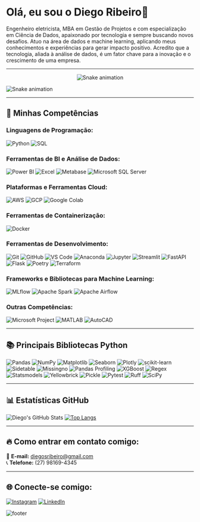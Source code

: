 # Olá, eu sou o Diego Ribeiro👋  

Engenheiro eletricista, MBA em Gestão de Projetos e com especialização em Ciência de Dados, apaixonado por tecnologia e sempre buscando novos desafios.  Atuo na área de dados e machine learning, aplicando meus conhecimentos e experiências para gerar impacto positivo.  Acredito que a tecnologia, aliada à análise de dados, é um fator chave para a inovação e o crescimento de uma empresa.  

---  

<p align="center">
  <img src="https://raw.githubusercontent.com/diegoribeiro2/diegoribeiro2/output/github-snake.svg" alt="Snake animation" />
</p>

![Snake animation](https://github.com/diegoribeiro2/diegoribeiro2/blob/output/github-snake.svg?refresh=1h)

---  

## 🚀 Minhas Competências  

### **Linguagens de Programação:**  
![Python](https://img.shields.io/badge/-Python-3776AB?style=flat-square&logo=Python&logoColor=white) ![SQL](https://img.shields.io/badge/-SQL-4479A1?style=flat-square&logo=MySQL&logoColor=white)  


### **Ferramentas de BI e Análise de Dados:**  
![Power BI](https://img.shields.io/badge/-Power%20BI-F2C811?style=flat-square&logo=Power-BI&logoColor=black) ![Excel](https://img.shields.io/badge/-Excel-217346?style=flat-square&logo=Microsoft-Excel&logoColor=white) ![Metabase](https://img.shields.io/badge/-Metabase-509EE3?style=flat-square&logo=Metabase&logoColor=white) ![Microsoft SQL Server](https://img.shields.io/badge/-SQL%20Server-CC2927?style=flat-square&logo=microsoft-sql-server&logoColor=white)

  
### **Plataformas e Ferramentas Cloud:**  
![AWS](https://img.shields.io/badge/-AWS-232F3E?style=flat-square&logo=Amazon-AWS&logoColor=white) ![GCP](https://img.shields.io/badge/-GCP-4285F4?style=flat-square&logo=Google-Cloud&logoColor=white) ![Google Colab](https://img.shields.io/badge/-Google%20Colab-F9AB00?style=flat-square&logo=Google-Colab&logoColor=white)  


### **Ferramentas de Containerização:**  
![Docker](https://img.shields.io/badge/-Docker-2496ED?style=flat-square&logo=Docker&logoColor=white)  


### **Ferramentas de Desenvolvimento:**  
![Git](https://img.shields.io/badge/-Git-F05032?style=flat-square&logo=Git&logoColor=white) ![GitHub](https://img.shields.io/badge/-GitHub-181717?style=flat-square&logo=GitHub&logoColor=white) ![VS Code](https://img.shields.io/badge/-Visual%20Studio%20Code-007ACC?style=flat-square&logo=Visual-Studio-Code&logoColor=white) ![Anaconda](https://img.shields.io/badge/-Anaconda-44A833?style=flat-square&logo=Anaconda&logoColor=white) ![Jupyter](https://img.shields.io/badge/-Jupyter-F37626?style=flat-square&logo=Jupyter&logoColor=white) ![Streamlit](https://img.shields.io/badge/-Streamlit-FF4B4B?style=flat-square&logo=Streamlit&logoColor=white) ![FastAPI](https://img.shields.io/badge/-FastAPI-009688?style=flat-square&logo=FastAPI&logoColor=white) ![Flask](https://img.shields.io/badge/-Flask-000000?style=flat-square&logo=Flask&logoColor=white) ![Poetry](https://img.shields.io/badge/-Poetry-00B4D8?style=flat-square&logo=Poetry&logoColor=white) ![Terraform](https://img.shields.io/badge/-Terraform-7B42BC?style=flat-square&logo=Terraform&logoColor=white)  


### **Frameworks e Bibliotecas para Machine Learning:**  
![MLflow](https://img.shields.io/badge/-MLflow-0194E2?style=flat-square&logo=MLflow&logoColor=white) ![Apache Spark](https://img.shields.io/badge/-Apache%20Spark-E25A1C?style=flat-square&logo=Apache-Spark&logoColor=white) ![Apache Airflow](https://img.shields.io/badge/-Apache%20Airflow-17B0B8?style=flat-square&logo=Apache-Airflow&logoColor=white)  


### **Outras Competências:**  
![Microsoft Project](https://img.shields.io/badge/-Microsoft%20Project-217346?style=flat-square&logo=Microsoft&logoColor=white) ![MATLAB](https://img.shields.io/badge/-MATLAB-0076A8?style=flat-square&logo=MathWorks&logoColor=white) ![AutoCAD](https://img.shields.io/badge/-AutoCAD-EE3124?style=flat-square&logo=Autodesk&logoColor=white)  

---  

## 📚 Principais Bibliotecas Python  

![Pandas](https://img.shields.io/badge/-Pandas-150458?style=flat-square&logo=Pandas&logoColor=white) 
![NumPy](https://img.shields.io/badge/-NumPy-013243?style=flat-square&logo=NumPy&logoColor=white) 
![Matplotlib](https://img.shields.io/badge/-Matplotlib-11557C?style=flat-square&logo=Matplotlib&logoColor=white) 
![Seaborn](https://img.shields.io/badge/-Seaborn-3776AB?style=flat-square&logo=Seaborn&logoColor=white) 
![Plotly](https://img.shields.io/badge/-Plotly-3F4F75?style=flat-square&logo=Plotly&logoColor=white) 
![scikit-learn](https://img.shields.io/badge/-Scikit--Learn-F7931E?style=flat-square&logo=scikit-learn&logoColor=white) 
![Sidetable](https://img.shields.io/badge/-Sidetable-3776AB?style=flat-square&logo=Python&logoColor=white) 
![Missingno](https://img.shields.io/badge/-Missingno-333333?style=flat-square&logo=Python&logoColor=white) 
![Pandas Profiling](https://img.shields.io/badge/-Pandas%20Profiling-150458?style=flat-square&logo=Pandas&logoColor=white) 
![XGBoost](https://img.shields.io/badge/-XGBoost-EB0028?style=flat-square&logo=XGBoost&logoColor=white) 
![Regex](https://img.shields.io/badge/-Regex-3776AB?style=flat-square&logo=Python&logoColor=white) 
![Statsmodels](https://img.shields.io/badge/-Statsmodels-3776AB?style=flat-square&logo=Python&logoColor=white) 
![Yellowbrick](https://img.shields.io/badge/-Yellowbrick-FFD43B?style=flat-square&logo=Python&logoColor=white) 
![Pickle](https://img.shields.io/badge/-Pickle-1C3F94?style=flat-square&logo=Python&logoColor=white) 
![Pytest](https://img.shields.io/badge/-Pytest-0A9EDC?style=flat-square&logo=Pytest&logoColor=white) 
![Ruff](https://img.shields.io/badge/-Ruff-000000?style=flat-square&logo=Ruff&logoColor=white) 
![SciPy](https://img.shields.io/badge/-SciPy-8CAAE6?style=flat-square&logo=SciPy&logoColor=white)  

---  

## 📊 Estatísticas GitHub

![Diego's GitHub Stats](https://github-readme-stats.vercel.app/api?username=diegoribeiro2&show_icons=true&theme=github_dark)
[![Top Langs](https://github-readme-stats.vercel.app/api/top-langs/?username=diegoribeiro2&layout=compact&theme=github_dark&hide=jupyter%20notebook&langs_count=6)](https://github.com/anuraghazra/github-readme-stats)

---  

## 🔥 Como entrar em contato comigo:  
📧 **E-mail:** diegosribeiro@gmail.com  
📞 **Telefone:** (27) 98169-4345  

---  

## 🌐 Conecte-se comigo:  

[![Instagram](https://img.shields.io/badge/-Instagram-E4405F?style=for-the-badge&logo=Instagram&logoColor=white)](https://www.instagram.com/diegoribeiro.jpg/?hl=pt-br) [![LinkedIn](https://img.shields.io/badge/-LinkedIn-0A66C2?style=for-the-badge&logo=LinkedIn&logoColor=white)](https://www.linkedin.com/in/diego-ribeiro-55587337/) 

![footer](https://capsule-render.vercel.app/api?type=waving&color=0:0099ff,100:ff66cc&height=150&section=footer)

